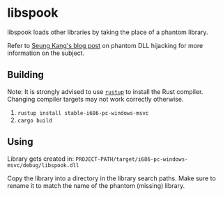 # libspook

libspook loads other libraries by taking the place of a phantom library.

Refer to [Seung Kang's blog post][sk-blog-post] on phantom DLL hijacking for
more information on the subject.

[sk-blog-post]: https://shonk.sh/posts/chasing-ghosts/

## Building

Note: It is strongly advised to use [`rustup`](https://rustup.rs/)
to install the Rust compiler. Changing compiler targets may not work
correctly otherwise.

1. `rustup install stable-i686-pc-windows-msvc`
2. `cargo build`

## Using

Library gets created in:
  `PROJECT-PATH/target/i686-pc-windows-msvc/debug/libspook.dll`

Copy the library into a directory in the library search paths.
Make sure to rename it to match the name of the phantom
(missing) library.

